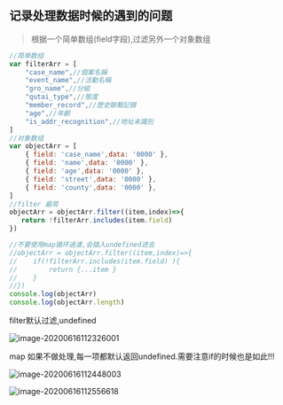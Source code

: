 ## 记录处理数据时候的遇到的问题

> 根据一个简单数组(field字段),过滤另外一个对象数组



```js
//简单数组
var filterArr = [
    "case_name",//個案名稱
    "event_name",//活動名稱
    "gro_name",//分組
    "qutai_type",//態度
    "member_record",//歷史聯繫記錄
    "age",//年齡
    "is_addr_recognition",//地址未識別
]
//对象数组
var objectArr = [
    { field: 'case_name',data: '0000' },
    { field: 'name',data: '0000' },
    { field: 'age',data: '0000' },
    { field: 'street',data: '0000' },
    { field: 'county',data: '0000' },
]
//filter 最简
objectArr = objectArr.filter((item,index)=>{
   return !filterArr.includes(item.field)
})

//不要使用map循环過濾,会插入undefined进去
//objectArr = objectArr.filter((item,index)=>{
//    if(!filterArr.includes(item.field) ){
//        return {...item }
//    }
//})
console.log(objectArr)
console.log(objectArr.length)
```

filter默认过滤,undefined

![image-20200616112326001](C:\Users\wushaopeng\AppData\Roaming\Typora\typora-user-images\image-20200616112326001.png)



map 如果不做处理,每一项都默认返回undefined.需要注意if的时候也是如此!!!

![image-20200616112448003](C:\Users\wushaopeng\AppData\Roaming\Typora\typora-user-images\image-20200616112448003.png)

![image-20200616112556618](C:\Users\wushaopeng\AppData\Roaming\Typora\typora-user-images\image-20200616112556618.png)